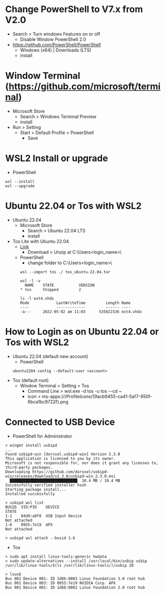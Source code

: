 # Change PowerShell to V7.x from V2.0
- Search > Turn windows Features on or off
  - Disable Window PowerShell 2.0
- https://github.com/PowerShell/PowerShell
  - Windows (x64) | Downloads (LTS)
  - install

# Window Terminal (https://github.com/microsoft/terminal)
- Microsoft Store
  - Search > Windows Terminal Preview
  - install
- Run > Setting
  - Start > Default Profile > PowerShell 
    - Save

# WSL2 Install or upgrade
- PowerShell
```shell
wsl --install
wsl --upgrade
```

# Ubuntu 22.04 or Tos with WSL2
- Ubuntu 22.04
  - Microsoft Store
    - Search > Ubuntu 22.04 LTS
    - install
- Tos Lite with Ubuntu 22.04
  - [Link](https://koreaoffice-my.sharepoint.com/:u:/g/personal/devcamp_korea_edu/EU4SYg8BnTlNmw5FOOqXJkwBWjKSLI70lRymqrlPLTA6Rg?e=Ag7mic)
    - Download > Unzip at C:\Users\<login_name>\
  - PowerShell
    - change folder to C:\Users\<login_name>\
    ```shell
    wsl --import tos ./ tos_ubuntu-22.04.tar
    
    wsl -l -v
      NAME    STATE           VERSION
    * tos     Stopped         2    

    ls -l ext4.vhdx
    Mode            LastWriteTime         Length Name
    ----            -------------         ------ ----
    -a---     2022-05-02 am 11:03      535822336 ext4.vhdx    
    ```
    
# How to Login as <account> on Ubuntu 22.04 or Tos with WSL2
- Ubuntu 22.04 (default new account)
  - PowerShell
  ```shell
  ubuntu2204 config --default-user <account>
  ```
- Tos (default root)
  - Window Terminal > Setting > Tos
    - Command Line > wsl.exe -d tos -u tos --cd ~
    - icon > ms-appx:///ProfileIcons/{9acb9455-ca41-5af7-950f-6bca1bc9722f}.png

# Connected to USB Device
- PowerShell for Administrator
```shell
> winget install usbipd
...
Found usbipd-win [dorssel.usbipd-win] Version 2.3.0
This application is licensed to you by its owner.
Microsoft is not responsible for, nor does it grant any licenses to, third-party packages.
Downloading https://github.com/dorssel/usbipd-win/releases/download/v2.3.0/usbipd-win_2.3.0.msi
  ██████████████████████████████  10.4 MB / 10.4 MB
Successfully verified installer hash
Starting package install...
Installed successfully

> usbipd wsl list
BUSID  VID:PID    DEVICE                                                        STATE
1-1    04d9:a0f8  USB Input Device                                             Not attached
1-6    0955:7e19  APX                                                          Not attached

> usbipd wsl attach --busid 1-6
```
  
- Tos
```shell
> sudo apt install linux-tools-generic hwdata
> sudo update-alternatives --install /usr/local/bin/usbip usbip /usr/lib/linux-tools/$(ls /usr/lib/linux-tools/)/usbip 20       

> lsusb
Bus 002 Device 001: ID 1d6b:0003 Linux Foundation 3.0 root hub
Bus 001 Device 003: ID 0955:7e19 NVIDIA Corp. APX
Bus 001 Device 001: ID 1d6b:0002 Linux Foundation 2.0 root hub
```
